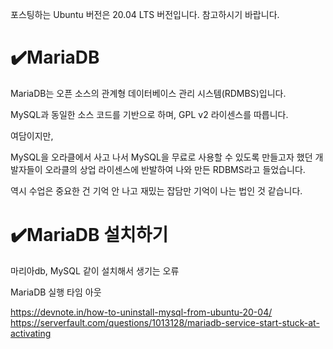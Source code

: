 
포스팅하는 Ubuntu 버전은 20.04 LTS 버전입니다. 참고하시기 바랍니다.

# ✔️MariaDB

MariaDB는 오픈 소스의 관계형 데이터베이스 관리 시스템(RDMBS)입니다.

MySQL과 동일한 소스 코드를 기반으로 하며, GPL v2 라이센스를 따릅니다.

여담이지만,

MySQL을 오라클에서 사고 나서 MySQL을 무료로 사용할 수 있도록 만들고자 했던 개발자들이 오라클의 상업 라이센스에 반발하여 나와 만든 RDBMS라고 들었습니다.

역시 수업은 중요한 건 기억 안 나고 재밌는 잡담만 기억이 나는 법인 것 같습니다.

# ✔️MariaDB 설치하기

마리아db, MySQL 같이 설치해서 생기는 오류

MariaDB 실행 타임 아웃

https://devnote.in/how-to-uninstall-mysql-from-ubuntu-20-04/
https://serverfault.com/questions/1013128/mariadb-service-start-stuck-at-activating
